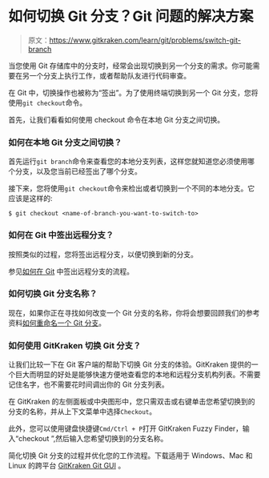# 如何切换 Git 分支？Git 问题的解决方案

> 原文：<https://www.gitkraken.com/learn/git/problems/switch-git-branch>

当您使用 Git 存储库中的分支时，经常会出现切换到另一个分支的需求。你可能需要在另一个分支上执行工作，或者帮助队友进行代码审查。

在 Git 中，切换操作也被称为“签出”。为了使用终端切换到另一个 Git 分支，您将使用`git checkout`命令。

首先，让我们看看如何使用 checkout 命令在本地 Git 分支之间切换。

### 如何在本地 Git 分支之间切换？

首先运行`git branch`命令来查看您的本地分支列表，这样您就知道您必须使用哪个分支，以及您当前已经签出了哪个分支。

接下来，您将使用`git checkout`命令来检出或者切换到一个不同的本地分支。它应该是这样的:

```
$ git checkout <name-of-branch-you-want-to-switch-to>
```

### 如何在 Git 中签出远程分支？

按照类似的过程，您将签出远程分支，以便切换到新的分支。

参见[如何在 Git](https://www.gitkraken.com/learn/git/problems/git-checkout-remote-branch) 中签出远程分支的流程。

### 如何切换 Git 分支名称？

现在，如果你正在寻找如何改变一个 Git 分支的名称，你将会想要回顾我们的参考资料[如何重命名一个 Git 分支](https://www.gitkraken.com/learn/git/problems/rename-git-branch)。

### **如何使用 GitKraken 切换 Git 分支？**

让我们比较一下在 Git 客户端的帮助下切换 Git 分支的体验。GitKraken 提供的一个巨大而明显的好处是能够快速方便地查看您的本地和远程分支机构列表。不需要记住名字，也不需要花时间调出你的 Git 分支列表。

在 GitKraken 的左侧面板或中央图形中，您只需双击或右键单击您希望切换到的分支的名称，并从上下文菜单中选择`Checkout`。

此外，您可以使用键盘快捷键`Cmd/Ctrl + P`打开 GitKraken Fuzzy Finder，输入“checkout ”,然后输入您希望切换到的分支名称。

简化切换 Git 分支的过程并优化您的工作流程。下载适用于 Windows、Mac 和 Linux 的跨平台 [GitKraken Git GUI](https://www.gitkraken.com/git-client) 。
